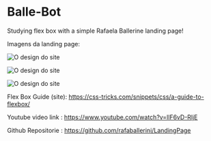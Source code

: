 # Balle-Bot
Studying flex box with a simple Rafaela Ballerine landing page!

Imagens da landing page:

![O design do site](https://github.com/SaraTuma/Balle-Bot/mobile1.png)

![O design do site](https://github.com/SaraTuma/Balle-Bot/mobile2.png)

![O design do site](https://github.com/SaraTuma/Balle-Bot/desktop.png)



Flex Box Guide (site): https://css-tricks.com/snippets/css/a-guide-to-flexbox/

Youtube video link : https://www.youtube.com/watch?v=llF6vD-RljE

Github Repositorie : https://github.com/rafaballerini/LandingPage
